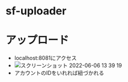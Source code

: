 # sf-uploader

# アップロード
- localhost:8081にアクセス
- ![スクリーンショット 2022-06-06 13 39 19](https://user-images.githubusercontent.com/3622236/172095921-ca689baa-d39f-4c9c-ae92-c82b469da7ea.png)
- アカウントのIDをいれれば紐づかれる
